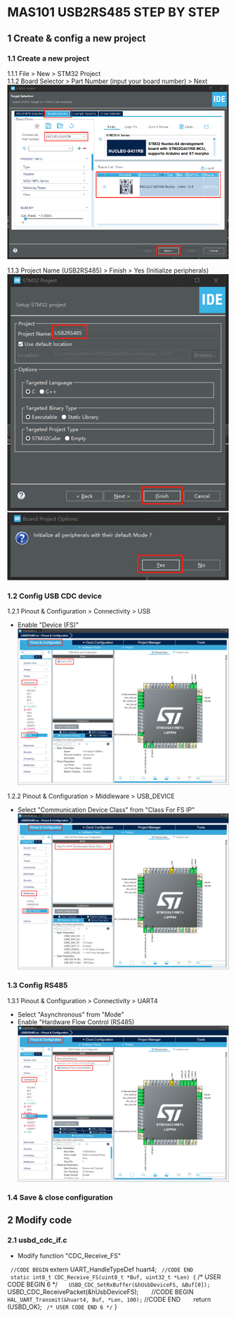 # MAS101 USB2RS485 STEP BY STEP  

## 1 Create & config a new project  
### 1.1 Create a new project  
1.1.1 File > New > STM32 Project  
1.1.2 Board Selector > Part Number (input your board number) > Next  
![image](1.png) 

1.1.3 Project Name (USB2RS485) > Finish > Yes (Initialize peripherals)  
![image](2.png) 
![image](3.png) 

### 1.2 Config USB CDC device  
1.2.1 Pinout & Configuration > Connectivity > USB  
* Enable "Device (FS)"  
![image](21.png) 

1.2.2 Pinout & Configuration > Middleware > USB_DEVICE  
* Select "Communication Device Class" from "Class For FS IP"  
![image](22.png) 

### 1.3 Config RS485  
1.3.1 Pinout & Configuration > Connectivity > UART4  
* Select "Asynchronous" from "Mode"  
* Enable "Hardware Flow Control (RS485)  
![image](31.png) 

### 1.4 Save & close configuration  

## 2 Modify code  
### 2.1 usbd_cdc_if.c  
* Modify function "CDC_Receive_FS"

`  //CODE BEGIN
`  extern UART_HandleTypeDef huart4;
`  //CODE END
`  
`  static int8_t CDC_Receive_FS(uint8_t *Buf, uint32_t *Len) {
`  /* USER CODE BEGIN 6 */
`    USBD_CDC_SetRxBuffer(&hUsbDeviceFS, &Buf[0]);
`    USBD_CDC_ReceivePacket(&hUsbDeviceFS);
`  
`  //CODE BEGIN
`    HAL_UART_Transmit(&huart4, Buf, *Len, 100);
`  //CODE END
`  
`    return (USBD_OK);
`  /* USER CODE END 6 */
`  }